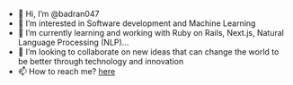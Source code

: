 - 👋 Hi, I’m @badran047
- 👀 I’m interested in Software development and Machine Learning
- 🌱 I’m currently learning and working with Ruby on Rails, Next.js, Natural Language Processing (NLP)...
- 💞️ I’m looking to collaborate on new ideas that can change the world to be better through technology and innovation
- 📫 How to reach me? [here](https://www.hcodes.me#contact-form)

<!---
badran047/badran047 is a ✨ special ✨ repository because its `README.md` (this file) appears on your GitHub profile.
You can click the Preview link to take a look at your changes.
--->
